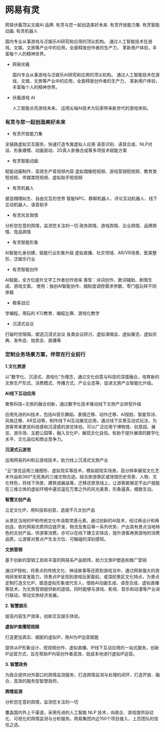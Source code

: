 # 网易有灵


网易伏羲顶尖文娱AI 品牌. 有灵与您一起创造美好未来. 有灵开放能力集. 有灵智能动画. 有灵机器人

国内专业从事游戏与泛娱乐AI研究和应用的顶尖机构。
通过人工智能技术在游戏、文娱、文旅等产业中的应用，全面释放创作者的生产力，
革新用户体验，丰富每个人的精神世界。

- 网易伏羲

  国内专业从事游戏与泛娱乐AI研究和应用的顶尖机构。
  通过人工智能技术在游戏、文娱、文旅等产业中的应用，全面释放创作者的生产力，
  革新用户体验，丰富每个人的精神世界。

- 伏羲游戏 AI

  人工智能点亮游戏未来。
  运用尖端AI技术为玩家带来新世代的游戏体验。

### 有灵与您一起创造美好未来

- 有灵开放能力集

全链路虚拟交互服务，快速打造专属虚拟人应用
语音识别、语音合成、NLP对话、形象建模、动画驱动、2D真人影像合成等多项技术赋能方案

- 有灵智能动画

赋能动画制作，高效生产音视频内容
虚拟偶像短视频、游戏营销短视频、教育类短视频、传媒类短视频、虚拟助手短视频

- 有灵机器人

塑造栩栩如生、自由交互的世界
智能NPC、群聊机器人、评论互动机器人、线下互动机器人、语音助手

- 有灵风言舆情

分析您在意的舆情，监测您关注的一切
政务舆情、游戏舆情、企业舆情、品牌舆情、竞品舆情

- 有灵智能形象

AI智能化身创建，赋能行业形象升级
虚拟直播、社交领域、AR/VR场景、医美整形、泛娱乐行业

- 有灵智能创作

AI赋能，全方位提升文字工作者创作效率
类型：诗词创作、歌词辅助、剧情生成、游戏文案。
使用：独创AI智能协作、细粒度调控需求参数、零门槛玩转不同体裁

- 极客战记

学编程，用玩的
K12教育、编程比赛、游戏化教学

- 沉浸式会议

打破时空阻隔，塑造沉浸式会议
各类会议研讨、虚拟演唱会、虚拟展览、虚拟庆典、发布会、拍卖会、直播等

### 定制业务场景方案，伴您在行业前行

**1.文化旅游**

以“数字化、沉浸式、游戏化”为理念，通过文化创意与科技的深度融合，培育新的文旅生产形式、消费模式、传播方式、产业业态等，促进文旅产业智能化升级。

**AI线下互动应用**

聚焦科技+文旅的融合创新，通过数字化技术推动线下文旅产业转型升级

应用先进的AI技术，包括AI音乐舞蹈、表情迁移、动作迁移、AI捏脸、智能写诗、风格迁移、AR互动等，制作线下AI互动展览应用，通过线下实景互动式玩法，为游客带来更具科技感和沉浸感的游览体验。可以广泛应用于博物馆、创意园、展览、游乐场、主题公园等，融入文化IP，展现文化自信。有助于提升展馆的数字化水平、文化品位和商业竞争力。

**沉浸式云游览**

运用网易的AI和云游戏技术，助力线上沉浸式文旅产业

“云”游览运用三维图形、虚拟现实等技术，模拟超现实场景。高分辨率展现文化艺术作品和360°无死角的三维文物古迹。结合旅游景区或场馆历史背景、人物、文化特色，将线下场景、建筑或展品等，迁移还原至线上，让游客能够足不出户就能在三维立体的虚拟环境中遍览遥在万里之外的风光美景，形象逼真，细致生动。

**智慧文创产品**

立足文化IP，用科技和创意，造就不凡文创产品

从景区当地的IP和传统文化中汲取灵感元素，通过创新的AI技术，经过再设计和再创造，依托网易优质供应链开发、物流及售后等一系列优势，产出具有景点当地特色的文创产品，供游客消费。亦可以在线下建立实体店，提升游客再旅游地的消费品质，让游客对景点产生全方位、可触碰的深刻感知。

**文旅营销**

基于创新的营销工具和丰富的网易系产品矩阵，助力文旅IP塑造和推广营销

通过IP授权，将景点的传统文化、神话故事等还原到游戏当中，通过网易强大的游戏研发和宣发能力，将景点IP呈现到游戏玩家面前。或深挖景区文化特点，为景点定制打造文化IP。塑造虚拟形象或代言人，借助AI动画生成、语音合成、虚拟直播等技术，为文旅营销提供新的途径。同时能够与游戏、影视、音乐和动漫等产业进行联动，带动文旅经济发展。

**2. 智慧娱乐**

提高内容生产效率，创新交互娱乐体验。

**虚拟IP直播短视频**

打造更加真实、细腻的虚拟IP，用AI为IP运营赋能

提供从IP形象设计、短视频创作、虚拟直播、IP线下互动应用的一站式服务，创新IP运营方式，旨在帮助IP内容创作者高效、低成本地进行虚拟IP运营。

**3. 智慧政务**

为政企提供对外窗口的舆情监测服务，打造舆情监测与处理的闭环，打造开放、融合、高效的服务型智慧政府。

**舆情监测**

分析您在意的舆情，监测您关注的一切

覆盖国内外上千渠道，采用先进的人工智能 NLP 技术，向政企、游戏提供自动化、可视化的舆情监测与分析服务。网易集团内近150个项目接入，上百团队的信任之选。
